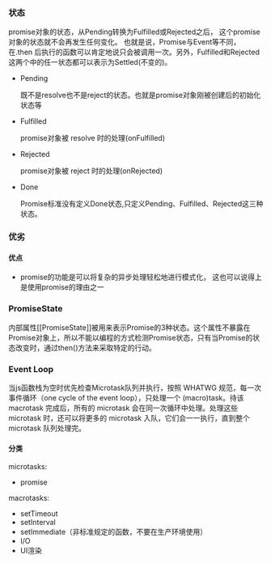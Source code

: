 ### 状态
promise对象的状态，从Pending转换为Fulfilled或Rejected之后， 这个promise对象的状态就不会再发生任何变化。
也就是说，Promise与Event等不同，在.then 后执行的函数可以肯定地说只会被调用一次。另外，Fulfilled和Rejected这两个中的任一状态都可以表示为Settled(不变的)。

- Pending

	既不是resolve也不是reject的状态。也就是promise对象刚被创建后的初始化状态等

- Fulfilled

	promise对象被 resolve 时的处理(onFulfilled)

- Rejected

	promise对象被 reject 时的处理(onRejected)

- Done

	Promise标准没有定义Done状态,只定义Pending、Fulfilled、Rejected这三种状态。

### 优劣
#### 优点
- promise的功能是可以将复杂的异步处理轻松地进行模式化， 这也可以说得上是使用promise的理由之一

### PromiseState
内部属性\[[PromiseState]]被用来表示Promise的3种状态。这个属性不暴露在Promise对象上，所以不能以编程的方式检测Promise状态，只有当Promise的状态改变时，通过then()方法来采取特定的行动。

### Event Loop
当js函数栈为空时优先检查Microtask队列并执行，按照 WHATWG 规范，每一次事件循环（one cycle of the event loop），只处理一个 (macro)task。待该 macrotask 完成后，所有的 microtask 会在同一次循环中处理。处理这些 microtask 时，还可以将更多的 microtask 入队，它们会一一执行，直到整个 microtask 队列处理完。

#### 分类
microtasks:

- promise

macrotasks:
- setTimeout
- setInterval
- setImmediate（非标准规定的函数，不要在生产环境使用）
- I/O
- UI渲染


